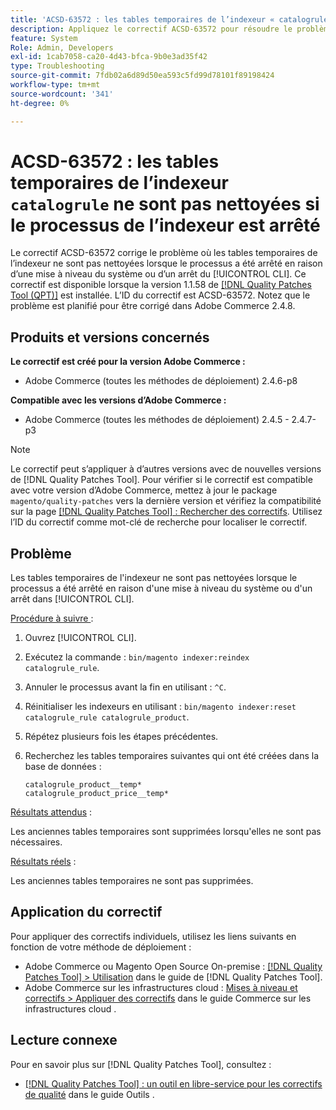 ```yaml
---
title: 'ACSD-63572 : les tables temporaires de l’indexeur « catalogrule » ne sont pas nettoyées si le processus de l’indexeur est terminé'
description: Appliquez le correctif ACSD-63572 pour résoudre le problème d’Adobe Commerce où les tables de l’indexeur ne sont pas nettoyées lorsque le processus a été arrêté en raison d’une mise à niveau du système ou d’un arrêt du [!UICONTROL CLI].
feature: System
Role: Admin, Developers
exl-id: 1cab7058-ca20-4d43-bfca-9b0e3ad35f42
type: Troubleshooting
source-git-commit: 7fdb02a6d89d50ea593c5fd99d78101f89198424
workflow-type: tm+mt
source-wordcount: '341'
ht-degree: 0%

---
```


# ACSD-63572 : les tables temporaires de l’indexeur `catalogrule` ne sont pas nettoyées si le processus de l’indexeur est arrêté

Le correctif ACSD-63572 corrige le problème où les tables temporaires de l’indexeur ne sont pas nettoyées lorsque le processus a été arrêté en raison d’une mise à niveau du système ou d’un arrêt du [!UICONTROL CLI]. Ce correctif est disponible lorsque la version 1.1.58 de [[!DNL Quality Patches Tool (QPT)]](/help/tools/quality-patches-tool/quality-patches-tool-to-self-serve-quality-patches.md) est installée. L’ID du correctif est ACSD-63572. Notez que le problème est planifié pour être corrigé dans Adobe Commerce 2.4.8.

## Produits et versions concernés

**Le correctif est créé pour la version Adobe Commerce :**

* Adobe Commerce (toutes les méthodes de déploiement) 2.4.6-p8

**Compatible avec les versions d’Adobe Commerce :**

* Adobe Commerce (toutes les méthodes de déploiement) 2.4.5 - 2.4.7-p3

>[!NOTE]
>
>Le correctif peut s’appliquer à d’autres versions avec de nouvelles versions de [!DNL Quality Patches Tool]. Pour vérifier si le correctif est compatible avec votre version d’Adobe Commerce, mettez à jour le package `magento/quality-patches` vers la dernière version et vérifiez la compatibilité sur la page [[!DNL Quality Patches Tool] : Rechercher des correctifs](https://experienceleague.adobe.com/tools/commerce-quality-patches/index.html?lang=fr). Utilisez l’ID du correctif comme mot-clé de recherche pour localiser le correctif.

## Problème

Les tables temporaires de l&#39;indexeur ne sont pas nettoyées lorsque le processus a été arrêté en raison d&#39;une mise à niveau du système ou d&#39;un arrêt dans [!UICONTROL CLI].

<u>Procédure à suivre </u> :

1. Ouvrez [!UICONTROL CLI].
1. Exécutez la commande : `bin/magento indexer:reindex catalogrule_rule`.
1. Annuler le processus avant la fin en utilisant : `^C`.
1. Réinitialiser les indexeurs en utilisant : `bin/magento indexer:reset catalogrule_rule catalogrule_product`.
1. Répétez plusieurs fois les étapes précédentes.
1. Recherchez les tables temporaires suivantes qui ont été créées dans la base de données :

   ```
   catalogrule_product__temp*
   catalogrule_product_price__temp*
   ```

<u>Résultats attendus</u> :

Les anciennes tables temporaires sont supprimées lorsqu&#39;elles ne sont pas nécessaires.

<u>Résultats réels</u> :

Les anciennes tables temporaires ne sont pas supprimées.

## Application du correctif

Pour appliquer des correctifs individuels, utilisez les liens suivants en fonction de votre méthode de déploiement :

* Adobe Commerce ou Magento Open Source On-premise : [[!DNL Quality Patches Tool] > Utilisation](/help/tools/quality-patches-tool/usage.md) dans le guide de [!DNL Quality Patches Tool].
* Adobe Commerce sur les infrastructures cloud : [Mises à niveau et correctifs > Appliquer des correctifs](https://experienceleague.adobe.com/docs/commerce-cloud-service/user-guide/develop/upgrade/apply-patches.html?lang=fr) dans le guide Commerce sur les infrastructures cloud .

## Lecture connexe

Pour en savoir plus sur [!DNL Quality Patches Tool], consultez :

* [[!DNL Quality Patches Tool] : un outil en libre-service pour les correctifs de qualité](/help/tools/quality-patches-tool/quality-patches-tool-to-self-serve-quality-patches.md) dans le guide Outils .
